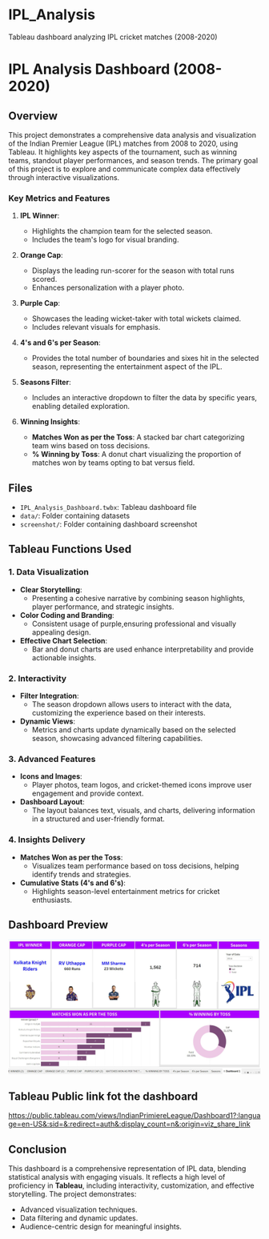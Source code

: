 # IPL_Analysis
Tableau dashboard analyzing IPL cricket matches (2008-2020)
# IPL Analysis Dashboard (2008-2020)

## Overview
This project demonstrates a comprehensive data analysis and visualization of the Indian Premier League (IPL) matches from 2008 to 2020, using Tableau. It highlights key aspects of the tournament, such as winning teams, standout player performances, and season trends. The primary goal of this project is to explore and communicate complex data effectively through interactive visualizations.

### Key Metrics and Features
1. **IPL Winner**:
   - Highlights the champion team for the selected season.
   - Includes the team's logo for visual branding.

2. **Orange Cap**:
   - Displays the leading run-scorer for the season with total runs scored.
   - Enhances personalization with a player photo.

3. **Purple Cap**:
   - Showcases the leading wicket-taker with total wickets claimed.
   - Includes relevant visuals for emphasis.

4. **4's and 6's per Season**:
   - Provides the total number of boundaries and sixes hit in the selected season, representing the entertainment aspect of the IPL.

5. **Seasons Filter**:
   - Includes an interactive dropdown to filter the data by specific years, enabling detailed exploration.

6. **Winning Insights**:
   - **Matches Won as per the Toss**: A stacked bar chart categorizing team wins based on toss decisions.
   - **% Winning by Toss**: A donut chart visualizing the proportion of matches won by teams opting to bat versus field.

## Files
- `IPL_Analysis_Dashboard.twbx`: Tableau dashboard file
- `data/`: Folder containing datasets
- `screenshot/`: Folder containing dashboard screenshot

## Tableau Functions Used
### 1. **Data Visualization**
- **Clear Storytelling**:
  - Presenting a cohesive narrative by combining season highlights, player performance, and strategic insights.
- **Color Coding and Branding**:
  - Consistent usage of purple,ensuring professional and visually appealing design.
- **Effective Chart Selection**:
  - Bar and donut charts are used enhance interpretability and provide actionable insights.

### 2. **Interactivity**
- **Filter Integration**:
  - The season dropdown allows users to interact with the data, customizing the experience based on their interests.
- **Dynamic Views**:
  - Metrics and charts update dynamically based on the selected season, showcasing advanced filtering capabilities.

### 3. **Advanced Features**
- **Icons and Images**:
  - Player photos, team logos, and cricket-themed icons improve user engagement and provide context.
- **Dashboard Layout**:
  - The layout balances text, visuals, and charts, delivering information in a structured and user-friendly format.

### 4. **Insights Delivery**
- **Matches Won as per the Toss**:
  - Visualizes team performance based on toss decisions, helping identify trends and strategies.
- **Cumulative Stats (4's and 6's)**:
  - Highlights season-level entertainment metrics for cricket enthusiasts.

## Dashboard Preview
![Dashboard Screenshot](screenshot/dashboard.png)

## Tableau Public link fot the dashboard
https://public.tableau.com/views/IndianPrimiereLeague/Dashboard1?:language=en-US&:sid=&:redirect=auth&:display_count=n&:origin=viz_share_link

## Conclusion
This dashboard is a comprehensive representation of IPL data, blending statistical analysis with engaging visuals. It reflects a high level of proficiency in **Tableau**, including interactivity, customization, and effective storytelling. The project demonstrates:
- Advanced visualization techniques.
- Data filtering and dynamic updates.
- Audience-centric design for meaningful insights.
